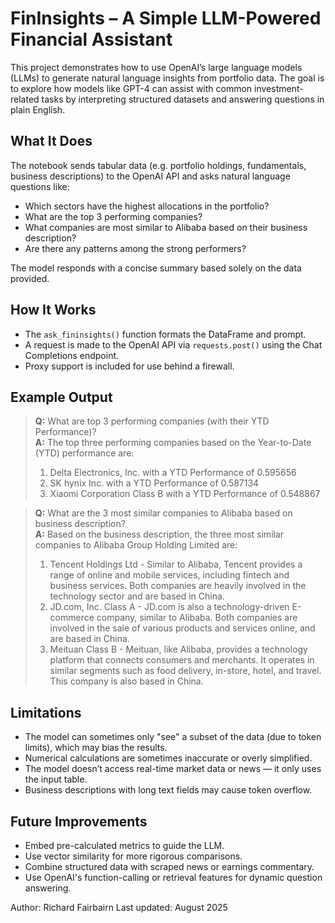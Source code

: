# FinInsights – A Simple LLM-Powered Financial Assistant

This project demonstrates how to use OpenAI’s large language models (LLMs) to generate natural language insights from portfolio data. The goal is to explore how models like GPT-4 can assist with common investment-related tasks by interpreting structured datasets and answering questions in plain English.

## What It Does

The notebook sends tabular data (e.g. portfolio holdings, fundamentals, business descriptions) to the OpenAI API and asks natural language questions like:
- Which sectors have the highest allocations in the portfolio?
- What are the top 3 performing companies?
- What companies are most similar to Alibaba based on their business description?
- Are there any patterns among the strong performers?

The model responds with a concise summary based solely on the data provided.

## How It Works

- The `ask_fininsights()` function formats the DataFrame and prompt.
- A request is made to the OpenAI API via `requests.post()` using the Chat Completions endpoint.
- Proxy support is included for use behind a firewall.

## Example Output

> **Q:** What are top 3 performing companies (with their YTD Performance)?  
> **A:** The top three performing companies based on the Year-to-Date (YTD) performance are:
>
> 1. Delta Electronics, Inc. with a YTD Performance of 0.595656
> 2. SK hynix Inc. with a YTD Performance of 0.587134
> 3. Xiaomi Corporation Class B with a YTD Performance of 0.548867

> **Q:** What are the 3 most similar companies to Alibaba based on business description?  
> **A:** Based on the business description, the three most similar companies to Alibaba Group Holding Limited are:
>
> 1. Tencent Holdings Ltd - Similar to Alibaba, Tencent provides a range of online and mobile services, including fintech and business services. Both companies are heavily involved in the technology sector and are based in China.
> 2. JD.com, Inc. Class A - JD.com is also a technology-driven E-commerce company, similar to Alibaba. Both companies are involved in the sale of various products and services online, and are based in China.
> 3. Meituan Class B - Meituan, like Alibaba, provides a technology platform that connects consumers and merchants. It operates in similar segments such as food delivery, in-store, hotel, and travel. This company is also based in China.

## Limitations

- The model can sometimes only "see" a subset of the data (due to token limits), which may bias the results.
- Numerical calculations are sometimes inaccurate or overly simplified.
- The model doesn’t access real-time market data or news — it only uses the input table.
- Business descriptions with long text fields may cause token overflow.

## Future Improvements

- Embed pre-calculated metrics to guide the LLM.
- Use vector similarity for more rigorous comparisons.
- Combine structured data with scraped news or earnings commentary.
- Use OpenAI's function-calling or retrieval features for dynamic question answering.

Author: Richard Fairbairn 
Last updated: August 2025

